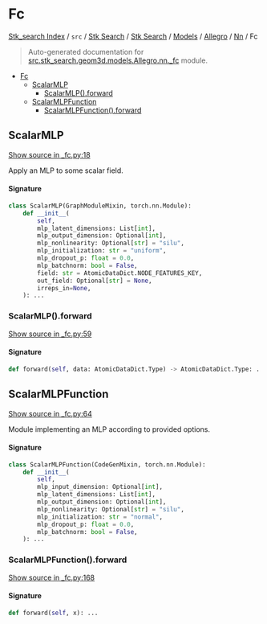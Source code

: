 # Fc

[Stk_search Index](../../../../../../README.md#stk_search-index) / `src` / [Stk Search](../../../../index.md#stk-search) / [Stk Search](../../../../index.md#stk-search) / [Models](../../index.md#models) / [Allegro](../index.md#allegro) / [Nn](./index.md#nn) / Fc

> Auto-generated documentation for [src.stk_search.geom3d.models.Allegro.nn._fc](https://github.com/mohammedazzouzi15/STK_search/blob/main/src/stk_search/geom3d/models/Allegro/nn/_fc.py) module.

- [Fc](#fc)
  - [ScalarMLP](#scalarmlp)
    - [ScalarMLP().forward](#scalarmlp()forward)
  - [ScalarMLPFunction](#scalarmlpfunction)
    - [ScalarMLPFunction().forward](#scalarmlpfunction()forward)

## ScalarMLP

[Show source in _fc.py:18](https://github.com/mohammedazzouzi15/STK_search/blob/main/src/stk_search/geom3d/models/Allegro/nn/_fc.py#L18)

Apply an MLP to some scalar field.

#### Signature

```python
class ScalarMLP(GraphModuleMixin, torch.nn.Module):
    def __init__(
        self,
        mlp_latent_dimensions: List[int],
        mlp_output_dimension: Optional[int],
        mlp_nonlinearity: Optional[str] = "silu",
        mlp_initialization: str = "uniform",
        mlp_dropout_p: float = 0.0,
        mlp_batchnorm: bool = False,
        field: str = AtomicDataDict.NODE_FEATURES_KEY,
        out_field: Optional[str] = None,
        irreps_in=None,
    ): ...
```

### ScalarMLP().forward

[Show source in _fc.py:59](https://github.com/mohammedazzouzi15/STK_search/blob/main/src/stk_search/geom3d/models/Allegro/nn/_fc.py#L59)

#### Signature

```python
def forward(self, data: AtomicDataDict.Type) -> AtomicDataDict.Type: ...
```



## ScalarMLPFunction

[Show source in _fc.py:64](https://github.com/mohammedazzouzi15/STK_search/blob/main/src/stk_search/geom3d/models/Allegro/nn/_fc.py#L64)

Module implementing an MLP according to provided options.

#### Signature

```python
class ScalarMLPFunction(CodeGenMixin, torch.nn.Module):
    def __init__(
        self,
        mlp_input_dimension: Optional[int],
        mlp_latent_dimensions: List[int],
        mlp_output_dimension: Optional[int],
        mlp_nonlinearity: Optional[str] = "silu",
        mlp_initialization: str = "normal",
        mlp_dropout_p: float = 0.0,
        mlp_batchnorm: bool = False,
    ): ...
```

### ScalarMLPFunction().forward

[Show source in _fc.py:168](https://github.com/mohammedazzouzi15/STK_search/blob/main/src/stk_search/geom3d/models/Allegro/nn/_fc.py#L168)

#### Signature

```python
def forward(self, x): ...
```